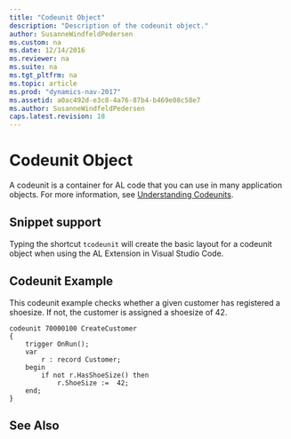 ```yaml
---
title: "Codeunit Object"
description: "Description of the codeunit object."
author: SusanneWindfeldPedersen
ms.custom: na
ms.date: 12/14/2016
ms.reviewer: na
ms.suite: na
ms.tgt_pltfrm: na
ms.topic: article
ms.prod: "dynamics-nav-2017"
ms.assetid: a0ac492d-e3c8-4a76-87b4-b469e08c58e7
ms.author: SusanneWindfeldPedersen
caps.latest.revision: 18
---
```



# Codeunit Object
A codeunit is a container for AL code that you can use in many application objects. For more information, see [Understanding Codeunits](understanding-codeunits.md).

## Snippet support
Typing the shortcut ```tcodeunit``` will create the basic layout for a codeunit object when using the AL Extension in Visual Studio Code.

## Codeunit Example
This codeunit example checks whether a given customer has registered a shoesize. If not, the customer is assigned a shoesize of 42.

```
codeunit 70000100 CreateCustomer
{
    trigger OnRun();
    var
        r : record Customer;
    begin
        if not r.HasShoeSize() then
            r.ShoeSize :=  42;  
    end;
}

```

## See Also
